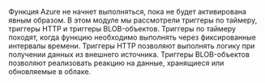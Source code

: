 Функция Azure не начнет выполняться, пока не будет активирована явным образом. В этом модуле мы рассмотрели триггеры по таймеру, триггеры HTTP и триггеры BLOB-объектов. Триггеры по таймеру походят, когда функцию необходимо выполнять через фиксированные интервалы времени. Триггеры HTTP позволяют выполнять логику при получении данных из внешнего источника. Триггеры BLOB-объектов позволяют реализовать реакцию на данные, хранящиеся или обновляемые в облаке.
